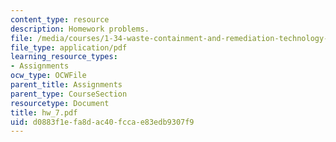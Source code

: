 ```yaml
---
content_type: resource
description: Homework problems.
file: /media/courses/1-34-waste-containment-and-remediation-technology-spring-2004/d0883f1efa8dac40fccae83edb9307f9_hw_7.pdf
file_type: application/pdf
learning_resource_types:
- Assignments
ocw_type: OCWFile
parent_title: Assignments
parent_type: CourseSection
resourcetype: Document
title: hw_7.pdf
uid: d0883f1e-fa8d-ac40-fcca-e83edb9307f9
---
```

